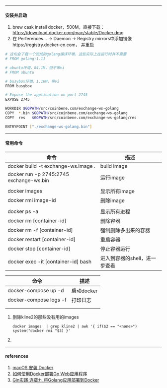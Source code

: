 



---

#### 安装并启动

1. brew cask install docker，500M，直接下载：https://download.docker.com/mac/stable/Docker.dmg
2. 在  Perferences... -> Daemon -> Registry mirrors中添加镜像https://registry.docker-cn.com， 并重启





```bash
# 这句会下载一个完成的golang编译环境，这些实际上在运行时并不需要
# FROM golang:1.11

# ubuntu环境，84.1M，但不带vi
# FROM ubuntu

# busybox环境，1.16M，带vi
FROM busybox

# Expose the application on port 2745
EXPOSE 2745

WORKDIR $GOPATH/src/coinbene.com/exchange-ws-golang
COPY  *.bin $GOPATH/src/coinbene.com/exchange-ws-golang
COPY  res   $GOPATH/src/coinbene.com/exchange-ws-golang/res

ENTRYPOINT ["./exchange-ws-golang.bin"]
```





----
#### 常用命令



|    命令                              |    描述           |
| -------------------------------- | ------------- |
| docker build -t exchange-ws.image . | build image   |
| docker run -p 2745:2745 exchange-ws.bin | 运行image     |
|                                  |               |
| docker images                    | 显示所有image |
| docker rmi image-id              | 删除image     |
|                                  |               |
| docker ps -a                     | 显示所有进程  |
| docker rm [container-id]         | 删除容器      |
| docker rm  -f [container-id] | 强制删除多出来的容器 |
| docker restart [container-id] | 重启容器 |
| docker stop [container-id] | 停止容器运行 |
| docker exec -it [container-id] bash | 进入到容器的shell，进一步查看 |



| 命令                   | 描述       |
| ---------------------- | ---------- |
| docker-compose up -d   | 启动docker |
| docker-compose logs -f | 打印日志   |
|                        |            |
|                        |            |





1. 删除kline2的那些没有用的images

   ```shell
   docker images  | grep kline2 | awk '{ if($2 == "<none>") system("docker rmi "$3) }'
   ```

2.



---

#### references

1. [macOS 安装 Docker](https://yeasy.gitbooks.io/docker_practice/install/mac.html)
2. [如何使用Docker部署Go Web应用程序](http://www.infoq.com/cn/articles/how-to-deploy-a-go-web-application-with-docker)
3. [Gin实践 连载九 将Golang应用部署到Docker](https://segmentfault.com/a/1190000013960558)